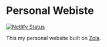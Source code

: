 # Personal Webiste
[![Netlify Status](https://api.netlify.com/api/v1/badges/27752c56-d790-42d7-8e40-6e7856780c64/deploy-status)](https://app.netlify.com/sites/guard-bernice-18543/deploys)

This my personal website built on [Zola](https://getzola.org).
